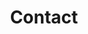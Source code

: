 ---
title: Contact
menu:
  main:
    weight: 5
  footer:
    weight: 5
seo:
  page_title:
  meta_description:
  featured_image:
  featured_image_alt:
content_blocks:
  - _bookshop_name: hero-simple
    heading: Get in Touch with Our Energy Experts
    body: >-
      Ready to embark on a greener journey? Reach out to us, and let’s craft a sustainable future together.
    image:
      image_url: /uploads/trees-1.jpg
      image_alt: Trees with sunshine shining through branches
    button:
      button_url:
      button_text:
      open_in_new_tab: false
---